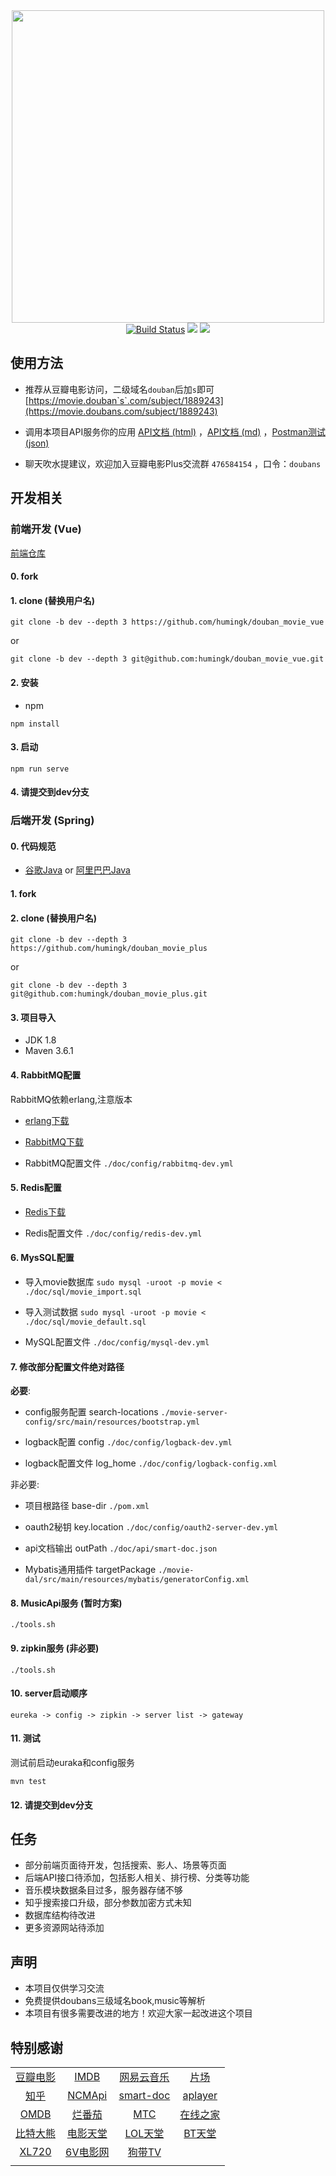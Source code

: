 <div align="center">
<img src="./doc/image/logo.png" width="500"/>
</div>
<div align="center">
<a target="_blank" href="https://travis-ci.org/humingk/douban_movie_plus"><img src="https://travis-ci.org/humingk/douban_movie_plus.svg?branch=master" alt="Build Status"></a>
<img src="./doc/image/license-GPL-blue.svg">
<img src="./doc/image/language-Java-green.svg">
</div>

## 使用方法

- 推荐从豆瓣电影访问，二级域名`douban`后加`s`即可 [https://movie.douban`s`.com/subject/1889243](https://movie.doubans.com/subject/1889243)


- 调用本项目API服务你的应用 [API文档 (html)](https://api.doubans.com) ，[API文档 (md)](https://github.com/humingk/douban_movie_plus/blob/master/doc/api/AllInOne.md) ，[Postman测试 (json)](https://github.com/humingk/douban_movie_plus/blob/master/doc/api/postman.json)


- 聊天吹水提建议，欢迎加入豆瓣电影Plus交流群 `476584154` ，口令：`doubans`

## 开发相关

### 前端开发 (Vue)

[前端仓库](https://github.com/humingk/douban_movie_vue)

#### 0. fork

#### 1. clone (替换用户名)

`git clone -b dev --depth 3 https://github.com/humingk/douban_movie_vue`

or

`git clone -b dev --depth 3 git@github.com:humingk/douban_movie_vue.git`

#### 2. 安装

- npm

`npm install`

#### 3. 启动

`npm run serve`

#### 4. 请提交到**dev**分支

### 后端开发 (Spring)

#### 0. 代码规范

- [谷歌Java](https://github.com/google/google-java-format) or [阿里巴巴Java](https://github.com/alibaba/p3c)

#### 1. fork

#### 2. clone (替换用户名)

`git clone -b dev --depth 3 https://github.com/humingk/douban_movie_plus`

or

`git clone -b dev --depth 3 git@github.com:humingk/douban_movie_plus.git`

#### 3. 项目导入

- JDK 1.8
- Maven 3.6.1

#### 4. RabbitMQ配置

RabbitMQ依赖erlang,注意版本

- [erlang下载](https://www.erlang.org/downloads)

- [RabbitMQ下载](https://github.com/rabbitmq/rabbitmq-server/releases)

- RabbitMQ配置文件 `./doc/config/rabbitmq-dev.yml`


#### 5. Redis配置

- [Redis下载](https://redis.io/download)

- Redis配置文件 `./doc/config/redis-dev.yml`

#### 6. MysSQL配置

- 导入movie数据库
    `sudo mysql -uroot -p movie < ./doc/sql/movie_import.sql`

- 导入测试数据
    `sudo mysql -uroot -p movie < ./doc/sql/movie_default.sql`

- MySQL配置文件 
    `./doc/config/mysql-dev.yml`

#### 7. 修改部分配置文件绝对路径

**必要**:
- config服务配置 search-locations `./movie-server-config/src/main/resources/bootstrap.yml`

- logback配置 config `./doc/config/logback-dev.yml`

- logback配置文件 log_home `./doc/config/logback-config.xml`

非必要:
- 项目根路径 base-dir `./pom.xml`

- oauth2秘钥 key.location `./doc/config/oauth2-server-dev.yml`

- api文档输出 outPath `./doc/api/smart-doc.json`

- Mybatis通用插件 targetPackage `./movie-dal/src/main/resources/mybatis/generatorConfig.xml`

#### 8. MusicApi服务 (**暂时方案**)

`./tools.sh`

#### 9. zipkin服务 (**非必要**)

`./tools.sh`

#### 10. server启动顺序

`eureka -> config -> zipkin -> server list -> gateway`

#### 11. 测试

测试前启动euraka和config服务

`mvn test`

#### 12. 请提交到**dev**分支

## 任务

- 部分前端页面待开发，包括搜索、影人、场景等页面
- 后端API接口待添加，包括影人相关、排行榜、分类等功能
- 音乐模块数据条目过多，服务器存储不够
- 知乎搜索接口升级，部分参数加密方式未知
- 数据库结构待改进
- 更多资源网站待添加

## 声明

- 本项目仅供学习交流
- 免费提供doubans三级域名book,music等解析
- 本项目有很多需要改进的地方！欢迎大家一起改进这个项目

## 特别感谢

|                                      |                                                             |                                                          |                                                       |
| :----------------------------------: | :---------------------------------------------------------: | :------------------------------------------------------: | :---------------------------------------------------: |
| [豆瓣电影](https://movie.douban.com) |                [IMDB](https://www.imdb.com)                 |           [网易云音乐](https://music.163.com)            |            [片场](http://www.mocation.cc)             |
|    [知乎](https://www.zhihu.com)     | [NCMApi](https://github.com/Binaryify/NeteaseCloudMusicApi) | [smart-doc](https://gitee.com/sunyurepository/smart-doc) | [aplayer](https://github.com/SevenOutman/vue-aplayer) |
|    [OMDB](http://www.omdbapi.com)    |          [烂番茄](https://www.rottentomatoes.com)           |            [MTC](https://www.metacritic.com)             |            [在线之家](http://www.zxzj.me)             |
|  [比特大熊](https://www.btdx8.com)   |             [电影天堂](https://www.dy2018.com)              |            [LOL天堂](https://www.loldytt.com)            |            [BT天堂](http://www.btbtdy.me)             |
|    [XL720](https://www.xl720.com)    |              [6V电影网](http://www.hao6v.com)               |            [狗带TV](http://www.goodaitv.com)             |                                                       |
|                                      |                                                             |                                                          |                                                       |
